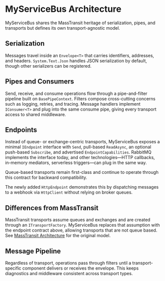# MyServiceBus Architecture

MyServiceBus shares the MassTransit heritage of serialization, pipes, and transports but defines its own transport-agnostic model.

## Serialization

Messages travel inside an `Envelope<T>` that carries identifiers, addresses, and headers. `System.Text.Json` handles JSON serialization by default, though other serializers can be registered.

## Pipes and Consumers

Send, receive, and consume operations flow through a pipe-and-filter pipeline built on `BasePipeContext`. Filters compose cross-cutting concerns such as logging, retries, and tracing. Message handlers implement `IConsumer<T>` and plug into the same consume pipe, giving every transport access to shared middleware.

## Endpoints

Instead of queue- or exchange-centric transports, MyServiceBus exposes a minimal `IEndpoint` interface with `Send`, pull-based `ReadAsync`, an optional push-based `Subscribe`, and advertised `EndpointCapabilities`. RabbitMQ implements the interface today, and other technologies—HTTP callbacks, in-memory mediators, serverless triggers—can plug in the same way.

Queue-based transports remain first-class and continue to operate through this contract for backward compatibility.

The newly added `HttpEndpoint` demonstrates this by dispatching messages to a webhook via `HttpClient` without relying on broker queues.

## Differences from MassTransit

MassTransit transports assume queues and exchanges and are created through an `ITransportFactory`. MyServiceBus replaces that assumption with the endpoint contract above, allowing transports that are not queue based. See [MassTransit Architecture](masstransit-architecture.md) for the original model.

## Message Pipeline

Regardless of transport, operations pass through filters until a transport-specific component delivers or receives the envelope. This keeps diagnostics and middleware consistent across transport types.

